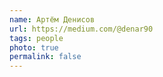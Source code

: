 ```yaml
---
name: Артём Денисов
url: https://medium.com/@denar90
tags: people
photo: true
permalink: false
---
```

